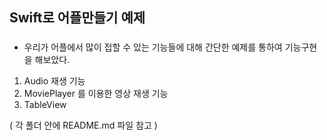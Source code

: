 ## Swift로 어플만들기 예제

###
- 우리가 어플에서 많이 접할 수 있는 기능들에 대해 간단한 예제를 통하여 기능구현을 해보았다.
1. Audio 재생 기능 
2. MoviePlayer 를 이용한 영상 재생 기능
3. TableView 


 ( 각 폴더 안에 README.md 파일 참고 ) 
